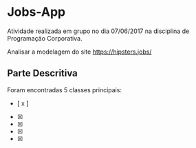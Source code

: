  # Jobs-App

Atividade realizada em grupo no dia 07/06/2017 na disciplina de Programação Corporativa.

Analisar a modelagem  do site https://hipsters.jobs/

## Parte Descritiva
 
Foram encontradas 5 classes principais:
- [ x ]
- [x]
- [x]
- [x]
- [x]
